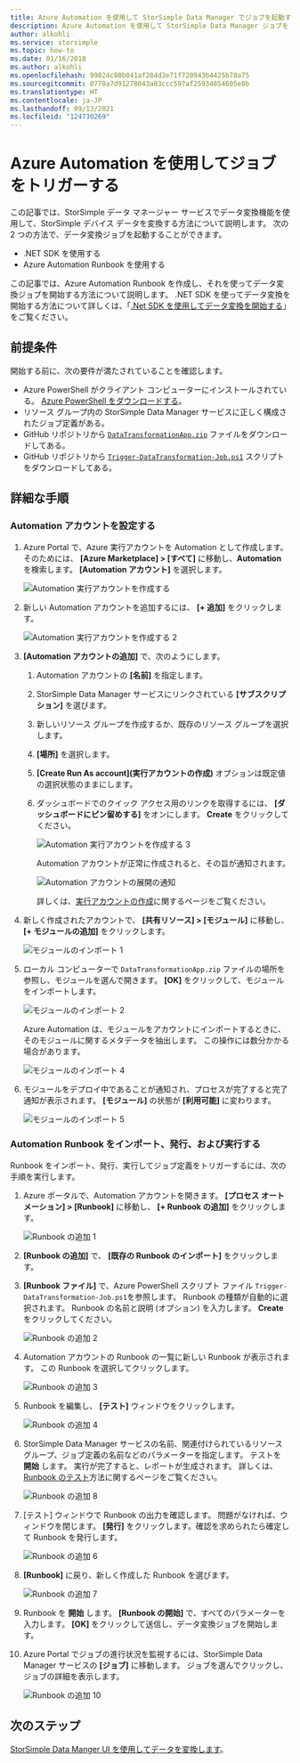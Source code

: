 ```yaml
---
title: Azure Automation を使用して StorSimple Data Manager でジョブを起動する
description: Azure Automation を使用して StorSimple Data Manager ジョブをトリガーする方法について説明します
author: alkohli
ms.service: storsimple
ms.topic: how-to
ms.date: 01/16/2018
ms.author: alkohli
ms.openlocfilehash: 99824c80b041af284d3e71f720943b4425b78a75
ms.sourcegitcommit: 0770a7d91278043a83ccc597af25934854605e8b
ms.translationtype: HT
ms.contentlocale: ja-JP
ms.lasthandoff: 09/13/2021
ms.locfileid: "124730269"
---
```

# <a name="use-azure-automation-to-trigger-a-job"></a>Azure Automation を使用してジョブをトリガーする

この記事では、StorSimple データ マネージャー サービスでデータ変換機能を使用して、StorSimple デバイス データを変換する方法について説明します。 次の 2 つの方法で、データ変換ジョブを起動することができます。 

 - .NET SDK を使用する
 - Azure Automation Runbook を使用する
 
この記事では、Azure Automation Runbook を作成し、それを使ってデータ変換ジョブを開始する方法について説明します。 .NET SDK を使ってデータ変換を開始する方法について詳しくは、「[.Net SDK を使用してデータ変換を開始する](storsimple-data-manager-dotnet-jobs.md)」をご覧ください。

## <a name="prerequisites"></a>前提条件

開始する前に、次の要件が満たされていることを確認します。

*   Azure PowerShell がクライアント コンピューターにインストールされている。 [Azure PowerShell をダウンロードする](/powershell/azure/azurerm/install-azurerm-ps)。
*   リソース グループ内の StorSimple Data Manager サービスに正しく構成されたジョブ定義がある。
*   GitHub リポジトリから [`DataTransformationApp.zip`](https://github.com/Azure-Samples/storsimple-dotnet-data-manager-get-started/raw/master/Azure%20Automation%20For%20Data%20Manager/DataTransformationApp.zip) ファイルをダウンロードしてある。 
*   GitHub リポジトリから [`Trigger-DataTransformation-Job.ps1`](https://github.com/Azure-Samples/storsimple-dotnet-data-manager-get-started/blob/master/Azure%20Automation%20For%20Data%20Manager/Trigger-DataTransformation-Job.ps1) スクリプトをダウンロードしてある。

## <a name="step-by-step-procedure"></a>詳細な手順

### <a name="set-up-the-automation-account"></a>Automation アカウントを設定する

1. Azure Portal で、Azure 実行アカウントを Automation として作成します。 そのためには、 **[Azure Marketplace] > [すべて]** に移動し、**Automation** を検索します。 **[Automation アカウント]** を選択します。

    ![Automation 実行アカウントを作成する](./media/storsimple-data-manager-job-using-automation/search-automation-account1.png)

2. 新しい Automation アカウントを追加するには、 **[+ 追加]** をクリックします。

    ![Automation 実行アカウントを作成する 2](./media/storsimple-data-manager-job-using-automation/add-automation-account1.png)

3. **[Automation アカウントの追加]** で、次のようにします。

   1. Automation アカウントの **[名前]** を指定します。
   2. StorSimple Data Manager サービスにリンクされている **[サブスクリプション]** を選びます。
   3. 新しいリソース グループを作成するか、既存のリソース グループを選択します。
   4. **[場所]** を選択します。
   5. **[Create Run As account]\(実行アカウントの作成\)** オプションは既定値の選択状態のままにします。
   6. ダッシュボードでのクイック アクセス用のリンクを取得するには、 **[ダッシュボードにピン留めする]** をオンにします。 **Create** をクリックしてください。

      ![Automation 実行アカウントを作成する 3](./media/storsimple-data-manager-job-using-automation/create-automation-run-as-account.png)
    
      Automation アカウントが正常に作成されると、その旨が通知されます。
    
      ![Automation アカウントの展開の通知](./media/storsimple-data-manager-job-using-automation/deployment-automation-account-notification1.png)

      詳しくは、[実行アカウントの作成](../automation/manage-runas-account.md)に関するページをご覧ください。

3. 新しく作成されたアカウントで、 **[共有リソース] > [モジュール]** に移動し、 **[+ モジュールの追加]** をクリックします。

    ![モジュールのインポート 1](./media/storsimple-data-manager-job-using-automation/import-module-1.png)

4. ローカル コンピューターで `DataTransformationApp.zip` ファイルの場所を参照し、モジュールを選んで開きます。 **[OK]** をクリックして、モジュールをインポートします。

    ![モジュールのインポート 2](./media/storsimple-data-manager-job-using-automation/import-module-2.png)

   Azure Automation は、モジュールをアカウントにインポートするときに、そのモジュールに関するメタデータを抽出します。 この操作には数分かかる場合があります。

   ![モジュールのインポート 4](./media/storsimple-data-manager-job-using-automation/import-module-4.png)

5. モジュールをデプロイ中であることが通知され、プロセスが完了すると完了通知が表示されます。  **[モジュール]** の状態が **[利用可能]** に変わります。

    ![モジュールのインポート 5](./media/storsimple-data-manager-job-using-automation/import-module-5.png)

### <a name="import-publish-and-run-automation-runbook"></a>Automation Runbook をインポート、発行、および実行する

Runbook をインポート、発行、実行してジョブ定義をトリガーするには、次の手順を実行します。

1. Azure ポータルで、Automation アカウントを開きます。 **[プロセス オートメーション] > [Runbook]** に移動し、 **[+ Runbook の追加]** をクリックします。

    ![Runbook の追加 1](./media/storsimple-data-manager-job-using-automation/add-runbook-1.png)

2. **[Runbook の追加]** で、 **[既存の Runbook のインポート]** をクリックします。

3. **[Runbook ファイル]** で、Azure PowerShell スクリプト ファイル `Trigger-DataTransformation-Job.ps1`を参照します。 Runbook の種類が自動的に選択されます。 Runbook の名前と説明 (オプション) を入力します。 **Create** をクリックしてください。

    ![Runbook の追加 2](./media/storsimple-data-manager-job-using-automation/add-runbook-2.png)

4. Automation アカウントの Runbook の一覧に新しい Runbook が表示されます。 この Runbook を選択してクリックします。

    ![Runbook の追加 3](./media/storsimple-data-manager-job-using-automation/add-runbook-3.png)

5. Runbook を編集し、 **[テスト]** ウィンドウをクリックします。

    ![Runbook の追加 4](./media/storsimple-data-manager-job-using-automation/add-runbook-4.png)

6. StorSimple Data Manager サービスの名前、関連付けられているリソース グループ、ジョブ定義の名前などのパラメーターを指定します。 テストを **開始** します。 実行が完了すると、レポートが生成されます。 詳しくは、[Runbook のテスト](../automation/learn/powershell-runbook-managed-identity.md)方法に関するページをご覧ください。

    ![Runbook の追加 8](./media/storsimple-data-manager-job-using-automation/add-runbook-8.png)    

7. [テスト] ウィンドウで Runbook の出力を確認します。 問題がなければ、ウィンドウを閉じます。 **[発行]** をクリックします。確認を求められたら確定して Runbook を発行します。

    ![Runbook の追加 6](./media/storsimple-data-manager-job-using-automation/add-runbook-6.png)

8. **[Runbook]** に戻り、新しく作成した Runbook を選びます。

    ![Runbook の追加 7](./media/storsimple-data-manager-job-using-automation/add-runbook-7.png)

9. Runbook を **開始** します。 **[Runbook の開始]** で、すべてのパラメーターを入力します。 **[OK]** をクリックして送信し、データ変換ジョブを開始します。

10. Azure Portal でジョブの進行状況を監視するには、StorSimple Data Manager サービスの **[ジョブ]** に移動します。 ジョブを選んでクリックし、ジョブの詳細を表示します。

    ![Runbook の追加 10](./media/storsimple-data-manager-job-using-automation/add-runbook-10.png)

## <a name="next-steps"></a>次のステップ

[StorSimple Data Manger UI を使用してデータを変換します](storsimple-data-manager-ui.md)。